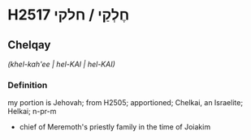 # H2517 חֶלְקַי / חלקי

## Chelqay

_(khel-kah'ee | hel-KAI | hel-KAI)_

### Definition

my portion is Jehovah; from H2505; apportioned; Chelkai, an Israelite; Helkai; n-pr-m

- chief of Meremoth's priestly family in the time of Joiakim
